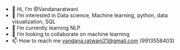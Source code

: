 - 👋 Hi, I’m @Vandanaratwani
- 👀 I’m interested in Data science, Machine learning, python, data visualization, SQL
- 🌱 I’m currently learning NLP
- 💞️ I’m looking to collaborate on machine learning
- 📫 How to reach me vandana.ratwani21@gmail.com (9913558403)

<!---
Vandanaratwani/Vandanaratwani is a ✨ special ✨ repository because its `README.md` (this file) appears on your GitHub profile.
You can click the Preview link to take a look at your changes.
--->

